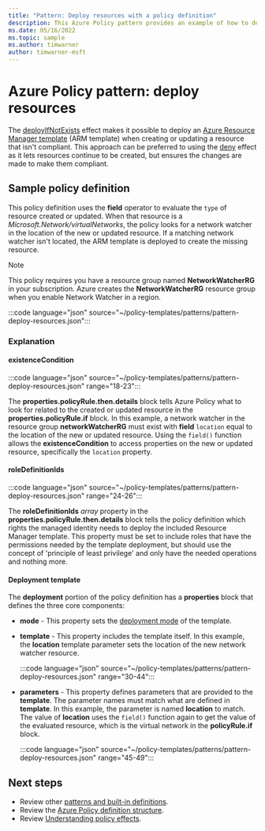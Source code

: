 ```yaml
---
title: "Pattern: Deploy resources with a policy definition"
description: This Azure Policy pattern provides an example of how to deploy resources with a deployIfNotExists policy definition.
ms.date: 05/16/2022
ms.topic: sample
ms.author: timwarner
author: timwarner-msft
---
```

# Azure Policy pattern: deploy resources

The [deployIfNotExists](../concepts/effects.md#deployifnotexists) effect makes it possible to deploy
an [Azure Resource Manager template](../../../azure-resource-manager/templates/overview.md) (ARM
template) when creating or updating a resource that isn't compliant. This approach can be preferred
to using the [deny](../concepts/effects.md#deny) effect as it lets resources continue to be created,
but ensures the changes are made to make them compliant.

## Sample policy definition

This policy definition uses the **field** operator to evaluate the `type` of resource created or
updated. When that resource is a _Microsoft.Network/virtualNetworks_, the policy looks for a network
watcher in the location of the new or updated resource. If a matching network watcher isn't located,
the ARM template is deployed to create the missing resource.

> [!NOTE]
> This policy requires you have a resource group named **NetworkWatcherRG** in your subscription. Azure
> creates the **NetworkWatcherRG** resource group when you enable Network Watcher in a region.

:::code language="json" source="~/policy-templates/patterns/pattern-deploy-resources.json":::

### Explanation

#### existenceCondition

:::code language="json" source="~/policy-templates/patterns/pattern-deploy-resources.json" range="18-23":::

The **properties.policyRule.then.details** block tells Azure Policy what to look for related to the
created or updated resource in the **properties.policyRule.if** block. In this example, a network
watcher in the resource group **networkWatcherRG** must exist with **field** `location` equal to the
location of the new or updated resource. Using the `field()` function allows the
**existenceCondition** to access properties on the new or updated resource, specifically the
`location` property.

#### roleDefinitionIds

:::code language="json" source="~/policy-templates/patterns/pattern-deploy-resources.json" range="24-26":::

The **roleDefinitionIds** _array_ property in the **properties.policyRule.then.details** block tells
the policy definition which rights the managed identity needs to deploy the included Resource
Manager template. This property must be set to include roles that have the permissions needed by the
template deployment, but should use the concept of 'principle of least privilege' and only have the
needed operations and nothing more.

#### Deployment template

The **deployment** portion of the policy definition has a **properties** block that defines the
three core components:

- **mode** - This property sets the
  [deployment mode](../../../azure-resource-manager/templates/deployment-modes.md) of the template.

- **template** - This property includes the template itself. In this example, the **location**
  template parameter sets the location of the new network watcher resource.

  :::code language="json" source="~/policy-templates/patterns/pattern-deploy-resources.json" range="30-44":::

- **parameters** - This property defines parameters that are provided to the **template**. The
  parameter names must match what are defined in **template**. In this example, the parameter is
  named **location** to match. The value of **location** uses the `field()` function again to get
  the value of the evaluated resource, which is the virtual network in the **policyRule.if** block.

  :::code language="json" source="~/policy-templates/patterns/pattern-deploy-resources.json" range="45-49":::

## Next steps

- Review other [patterns and built-in definitions](./index.md).
- Review the [Azure Policy definition structure](../concepts/definition-structure.md).
- Review [Understanding policy effects](../concepts/effects.md).
